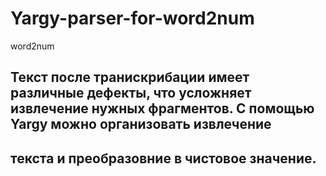 # Yargy-parser-for-word2num
word2num
## Текст после транискрибации имеет различные дефекты, что усложняет извлечение нужных фрагментов. С помощью Yargy можно организовать извлечение
## текста и преобразовние в чистовое значение.
